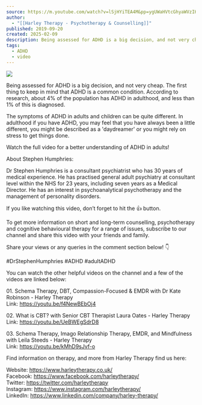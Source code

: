 ```yaml
---
source: https://m.youtube.com/watch?v=lSjHYiTEA4M&pp=ygUWaHVtcGhyaWVzIHBzeWNoaWF0cmljIA%3D%3D
author:
  - "[[Harley Therapy - Psychotherapy & Counselling]]"
published: 2019-09-20
created: 2025-02-09
description: Being assessed for ADHD is a big decision, and not very cheap. The first thing to keep in mind that ADHD is a common condition. According to research, about 4% of the population has ADHD in adulthood,
tags:
  - ADHD
  - video
---
```

![](https://www.youtube.com/watch?v=lSjHYiTEA4M)  

Being assessed for ADHD is a big decision, and not very cheap. The first thing to keep in mind that ADHD is a common condition. According to research, about 4% of the population has ADHD in adulthood, and less than 1% of this is diagnosed.  
  
The symptoms of ADHD in adults and children can be quite different. In adulthood if you have ADHD, you may feel that you have always been a little different, you might be described as a 'daydreamer' or you might rely on stress to get things done.  
  
Watch the full video for a better understanding of ADHD in adults!  
  
About Stephen Humphries:  
  
Dr Stephen Humphries is a consultant psychiatrist who has 30 years of medical experience. He has practised general adult psychiatry at consultant level within the NHS for 23 years, including seven years as a Medical Director. He has an interest in psychoanalytical psychotherapy and the management of personality disorders.  
  
If you like watching this video, don’t forget to hit the 👍 button.  
  
To get more information on short and long-term counselling, psychotherapy and cognitive behavioural therapy for a range of issues, subscribe to our channel and share this video with your friends and family.  
  
Share your views or any queries in the comment section below! 👇  
  
#DrStephenHumphries #ADHD #adultADHD  
  
You can watch the other helpful videos on the channel and a few of the videos are linked below:  
  
01\. Schema Therapy, DBT, Compassion-Focused & EMDR with Dr Kate Robinson - Harley Therapy  
Link: https://youtu.be/f4NewBEbOj4  
  
02\. What is CBT? with Senior CBT Therapist Laura Oates - Harley Therapy  
Link: https://youtu.be/UeBWEgSdrD8  
  
03\. Schema Therapy, Imago Relationship Therapy, EMDR, and Mindfulness with Leila Steeds - Harley Therapy  
Link: https://youtu.be/kMhD9sJvf-o  
  
Find information on therapy, and more from Harley Therapy find us here:  
  
Website: https://www.harleytherapy.co.uk/  
Facebook: https://www.facebook.com/harleytherapy/  
Twitter: https://twitter.com/harleytherapy  
Instagram: https://www.instagram.com/harleytherapy/  
LinkedIn: https://www.linkedin.com/company/harley-therapy/